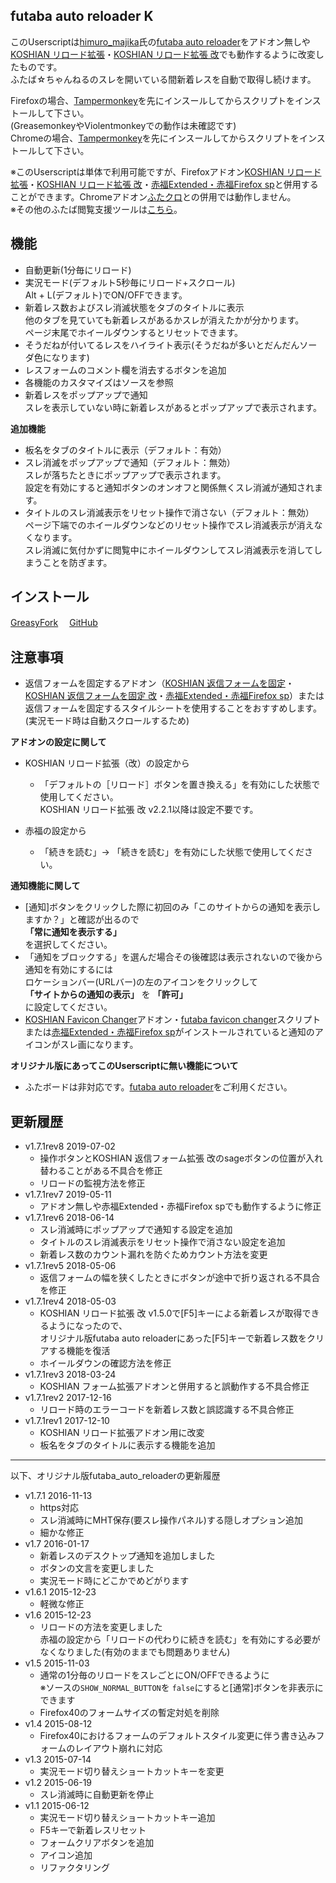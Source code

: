 ## futaba auto reloader K
このUserscriptは[himuro\_majika](https://github.com/himuro-majika)氏の[futaba auto reloader](https://github.com/himuro-majika/futaba_auto_reloader)をアドオン無しや[KOSHIAN リロード拡張](https://addons.mozilla.org/ja/firefox/addon/koshian-reload-futaba/)・[KOSHIAN リロード拡張 改](https://github.com/akoya-tomo/koshian_reload_futaba_kai)でも動作するように改変したものです。  
ふたば☆ちゃんねるのスレを開いている間新着レスを自動で取得し続けます。  

Firefoxの場合、[Tampermonkey](https://addons.mozilla.org/ja/firefox/addon/tampermonkey/)を先にインスールしてからスクリプトをインストールして下さい。  
(GreasemonkeyやViolentmonkeyでの動作は未確認です)  
Chromeの場合、[Tampermonkey](https://chrome.google.com/webstore/detail/tampermonkey/dhdgffkkebhmkfjojejmpbldmpobfkfo)を先にインスールしてからスクリプトをインストールして下さい。  

※このUserscriptは単体で利用可能ですが、Firefoxアドオン[KOSHIAN リロード拡張](https://addons.mozilla.org/ja/firefox/addon/koshian-reload-futaba/)・[KOSHIAN リロード拡張 改](https://github.com/akoya-tomo/koshian_reload_futaba_kai)・[赤福Extended・赤福Firefox sp](http://toshiakisp.github.io/akahuku-firefox-sp/)と併用することができます。Chromeアドオン[ふたクロ](http://futakuro.com/)との併用では動作しません。  
※その他のふたば閲覧支援ツールは[こちら](https://github.com/akoya-tomo/futaba_auto_reloader_K/wiki/)。


## 機能
* 自動更新(1分毎にリロード)
* 実況モード(デフォルト5秒毎にリロード+スクロール)  
  Alt + L(デフォルト)でON/OFFできます。
* 新着レス数およびスレ消滅状態をタブのタイトルに表示  
  他のタブを見ていても新着レスがあるかスレが消えたかが分かります。  
  ページ末尾でホイールダウンするとリセットできます。  
* そうだねが付いてるレスをハイライト表示(そうだねが多いとだんだんソーダ色になります)
* レスフォームのコメント欄を消去するボタンを追加
* 各機能のカスタマイズはソースを参照
* 新着レスをポップアップで通知  
  スレを表示していない時に新着レスがあるとポップアップで表示されます。  

**追加機能**  

* 板名をタブのタイトルに表示（デフォルト：有効）  
* スレ消滅をポップアップで通知（デフォルト：無効）  
  スレが落ちたときにポップアップで表示されます。  
  設定を有効にすると通知ボタンのオンオフと関係無くスレ消滅が通知されます。  
* タイトルのスレ消滅表示をリセット操作で消さない（デフォルト：無効）  
  ページ下端でのホイールダウンなどのリセット操作でスレ消滅表示が消えなくなります。  
  スレ消滅に気付かずに閲覧中にホイールダウンしてスレ消滅表示を消してしまうことを防ぎます。  

## インストール
[GreasyFork](https://greasyfork.org/ja/scripts/36235-futaba-auto-reloader-k)　
[GitHub](https://github.com/akoya-tomo/futaba_auto_reloader_K/raw/master/futaba_auto_reloader.user.js)


## 注意事項
* 返信フォームを固定するアドオン（[KOSHIAN 返信フォームを固定](https://addons.mozilla.org/ja/firefox/addon/koshian-float-form/)・[KOSHIAN 返信フォームを固定 改](https://github.com/akoya-tomo/koshian_float_form_kai/)・[赤福Extended・赤福Firefox sp](http://toshiakisp.github.io/akahuku-firefox-sp/)）または返信フォームを固定するスタイルシートを使用することをおすすめします。  
(実況モード時は自動スクロールするため)  

**アドオンの設定に関して**

* KOSHIAN リロード拡張（改）の設定から
  - 「デフォルトの［リロード］ボタンを置き換える」を有効にした状態で使用してください。  
    KOSHIAN リロード拡張 改 v2.2.1以降は設定不要です。  

* 赤福の設定から  
  - 「続きを読む」→ 「続きを読む」を有効にした状態で使用してください。  

**通知機能に関して**

*  [通知]ボタンをクリックした際に初回のみ「このサイトからの通知を表示しますか？」と確認が出るので  
	 **「常に通知を表示する」**  
	 を選択してください。  
*	「通知をブロックする」を選んだ場合その後確認は表示されないので後から通知を有効にするには  
	ロケーションバー(URLバー)の左のアイコンをクリックして  
	 **「サイトからの通知の表示」** を **「許可」**  
	 に設定してください。
* [KOSHIAN Favicon Changer](https://addons.mozilla.org/ja/firefox/addon/koshian-favicon-changer/)アドオン・[futaba favicon changer](https://greasyfork.org/ja/scripts/39342-futaba-favicon-changer/)スクリプトまたは[赤福Extended・赤福Firefox sp](http://toshiakisp.github.io/akahuku-firefox-sp/)がインストールされていると通知のアイコンがスレ画になります。  

**オリジナル版にあってこのUserscriptに無い機能について**

* ふたボードは非対応です。[futaba auto reloader](https://github.com/himuro-majika/futaba_auto_reloader)をご利用ください。  

## 更新履歴

* v1.7.1rev8 2019-07-02
  - 操作ボタンとKOSHIAN 返信フォーム拡張 改のsageボタンの位置が入れ替わることがある不具合を修正
  - リロードの監視方法を修正
* v1.7.1rev7 2019-05-11
  - アドオン無しや赤福Extended・赤福Firefox spでも動作するように修正
* v1.7.1rev6 2018-06-14
  - スレ消滅時にポップアップで通知する設定を追加
  - タイトルのスレ消滅表示をリセット操作で消さない設定を追加
  - 新着レス数のカウント漏れを防ぐためカウント方法を変更
* v1.7.1rev5 2018-05-06
  - 返信フォームの幅を狭くしたときにボタンが途中で折り返される不具合を修正
* v1.7.1rev4 2018-05-03
  - KOSHIAN リロード拡張 改 v1.5.0で\[F5\]キーによる新着レスが取得できるようになったので、  
    オリジナル版futaba auto reloaderにあった\[F5\]キーで新着レス数をクリアする機能を復活
  - ホイールダウンの確認方法を修正
* v1.7.1rev3 2018-03-24
  - KOSHIAN フォーム拡張アドオンと併用すると誤動作する不具合修正
* v1.7.1rev2 2017-12-16
  - リロード時のエラーコードを新着レス数と誤認識する不具合修正
* v1.7.1rev1 2017-12-10
  - KOSHIAN リロード拡張アドオン用に改変
  - 板名をタブのタイトルに表示する機能を追加

***

以下、オリジナル版futaba\_auto\_reloaderの更新履歴  

* v1.7.1 2016-11-13
  - https対応
  - スレ消滅時にMHT保存(要スレ操作パネル)する隠しオプション追加
  - 細かな修正
* v1.7 2016-01-17
  - 新着レスのデスクトップ通知を追加しました
  - ボタンの文言を変更しました
  - 実況モード時にどこかでめどがります
* v1.6.1 2015-12-23
  - 軽微な修正
* v1.6 2015-12-23
  - リロードの方法を変更しました  
    赤福の設定から「リロードの代わりに続きを読む」を有効にする必要がなくなりました(有効のままでも問題ありません)
* v1.5 2015-11-03
  - 通常の1分毎のリロードをスレごとにON/OFFできるように  
    ※ソースの` SHOW_NORMAL_BUTTON `を `false`にすると[通常]ボタンを非表示にできます
  - Firefox40のフォームサイズの暫定対処を削除
* v1.4 2015-08-12
  - Firefox40におけるフォームのデフォルトスタイル変更に伴う書き込みフォームのレイアウト崩れに対応
* v1.3 2015-07-14
  - 実況モード切り替えショートカットキーを変更
* v1.2 2015-06-19
  - スレ消滅時に自動更新を停止
* v1.1 2015-06-12
  - 実況モード切り替えショートカットキー追加
  - F5キーで新着レスリセット
  - フォームクリアボタンを追加
  - アイコン追加
  - リファクタリング
